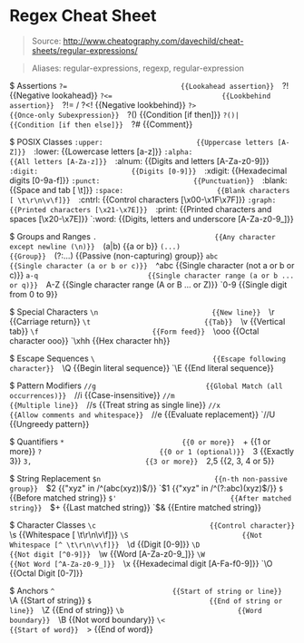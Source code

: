 # Regex Cheat Sheet

> Source: http://www.cheatography.com/davechild/cheat-sheets/regular-expressions/

> Aliases: regular-expressions, regexp, regular-expression

$ Assertions
    `?=                            {{Lookahead assertion}} 
    `?!                            {{Negative lookahead}} 
    `?<=                           {{Lookbehind assertion}} 
    `?!= / ?<!                     {{Negative lookbehind}} 
    `?>                            {{Once-only Subexpression}} 
    `?()                           {{Condition [if then]}} 
    `?()|                          {{Condition [if then else]}} 
    `?#                            {{Comment}} 

$ POSIX Classes
    `:upper:                       {{Uppercase letters [A-Z]}} 
    `:lower:                       {{Lowercase letters [a-z]}} 
    `:alpha:                       {{All letters [A-Za-z]}} 
    `:alnum:                       {{Digits and letters [A-Za-z0-9]}} 
    `:digit:                       {{Digits [0-9]}} 
    `:xdigit:                      {{Hexadecimal digits [0-9a-f]}} 
    `:punct:                       {{Punctuation}} 
    `:blank:                       {{Space and tab [ \t]}} 
    `:space:                       {{Blank characters [ \t\r\n\v\f]}} 
    `:cntrl:                       {{Control characters [\x00-\x1F\x7F]}} 
    `:graph:                       {{Printed characters [\x21-\x7E]}} 
    `:print:                       {{Printed characters and spaces [\x20-\x7E]}} 
    `:word:                        {{Digits, letters and underscore [A-Za-z0-9_]}} 

$ Groups and Ranges
    `.                             {{Any character except newline (\n)}} 
    `(a|b)                         {{a or b}} 
    `(...)                         {{Group}} 
    `(?:...)                       {{Passive (non-capturing) group}} 
    `abc                           {{Single character (a or b or c)}} 
    `^abc                          {{Single character (not a or b or c)}} 
    `a-q                           {{Single character range (a or b ... or q)}} 
    `A-Z                           {{Single character range (A or B ... or Z)}} 
    `0-9                           {{Single digit from 0 to 9}} 

$ Special Characters
    `\n                            {{New line}} 
    `\r                            {{Carriage return}} 
    `\t                            {{Tab}} 
    `\v                            {{Vertical tab}} 
    `\f                            {{Form feed}} 
    `\ooo                          {{Octal character ooo}} 
    `\xhh                          {{Hex character hh}} 

$ Escape Sequences
    `\                             {{Escape following character}} 
    `\Q                            {{Begin literal sequence}} 
    `\E                            {{End literal sequence}} 

$ Pattern Modifiers
    `//g                           {{Global Match (all occurrences)}} 
    `//i                           {{Case-insensitive}} 
    `//m                           {{Multiple line}} 
    `//s                           {{Treat string as single line}} 
    `//x                           {{Allow comments and whitespace}} 
    `//e                           {{Evaluate replacement}} 
    `//U                           {{Ungreedy pattern}} 

$ Quantifiers
    `*                             {{0 or more}} 
    `+                             {{1 or more}} 
    `?                             {{0 or 1 (optional)}} 
    `3                             {{Exactly 3}} 
    `3,                            {{3 or more}} 
    `2,5                           {{2, 3, 4 or 5}} 

$ String Replacement
    `$n                            {{n-th non-passive group}} 
    `$2                            {{"xyz" in /^(abc(xyz))$/}} 
    `$1                            {{"xyz" in /^(?:abc)(xyz)$/}} 
    `$`                            {{Before matched string}} 
    `$'                            {{After matched string}} 
    `$+                            {{Last matched string}} 
    `$&                            {{Entire matched string}} 

$ Character Classes
    `\c                            {{Control character}} 
    `\s                            {{Whitespace [ \t\r\n\v\f]}} 
    `\S                            {{Not Whitespace [^ \t\r\n\v\f]}} 
    `\d                            {{Digit [0-9]}} 
    `\D                            {{Not digit [^0-9]}} 
    `\w                            {{Word [A-Za-z0-9_]}} 
    `\W                            {{Not Word [^A-Za-z0-9_]}} 
    `\x                            {{Hexadecimal digit [A-Fa-f0-9]}} 
    `\O                            {{Octal Digit [0-7]}} 

$ Anchors
    `^                             {{Start of string or line}} 
    `\A                            {{Start of string}} 
    `$                             {{End of string or line}} 
    `\Z                            {{End of string}} 
    `\b                            {{Word boundary}} 
    `\B                            {{Not word boundary}} 
    `\<                            {{Start of word}} 
    `\>                            {{End of word}} 

